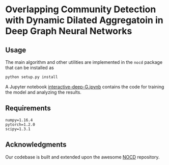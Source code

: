 # Overlapping Community Detection with Dynamic Dilated Aggregatoin in Deep Graph Neural Networks



## Usage
The main algorithm and other utilities are implemented in the `nocd` package that can be installed as
```bash
python setup.py install
```
A Jupyter notebook [interactive-deep-G.ipynb](interactive-deep-G.ipynb) contains the code for training the model and analyzing the results.



## Requirements
```
numpy=1.16.4
pytorch=1.2.0
scipy=1.3.1
```


<!-- ## Cite
Please cite our paper if you use the code or the datasets in your own work
```
@article{
    muttakin2022dynaResGCNOverlapping,
    title={Overlapping Community Detection with Graph Neural Networks},
    author={Oleksandr Shchur and Stephan G\"{u}nnemann},
    journal={Deep Learning on Graphs Workshop, KDD},
    year={2022},
}
``` -->

## Acknowledgments ##
Our codebase is built and extended upon the awesome [NOCD](https://github.com/shchur/overlapping-community-detection) repository.